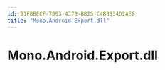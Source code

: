 ```yaml
---
id: 91FBBECF-7B93-4378-BB25-C4BB934D2AE8
title: "Mono.Android.Export.dll"
---
```


# Mono.Android.Export.dll
